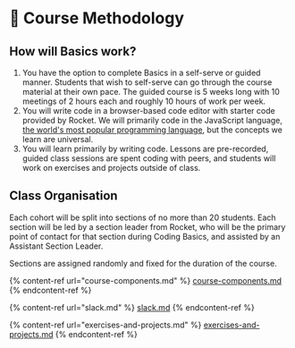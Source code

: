 # 🏫 Course Methodology

## How will Basics work?

1. You have the option to complete Basics in a self-serve or guided manner. Students that wish to self-serve can go through the course material at their own pace. The guided course is 5 weeks long with 10 meetings of 2 hours each and roughly 10 hours of work per week.
2. You will write code in a browser-based code editor with starter code provided by Rocket. We will primarily code in the JavaScript language, [the world's most popular programming language](https://insights.stackoverflow.com/survey/2021#technology-most-popular-technologies), but the concepts we learn are universal.
3. You will learn primarily by writing code. Lessons are pre-recorded, guided class sessions are spent coding with peers, and students will work on exercises and projects outside of class.

## Class Organisation

Each cohort will be split into sections of no more than 20 students. Each section will be led by a section leader from Rocket, who will be the primary point of contact for that section during Coding Basics, and assisted by an Assistant Section Leader.

Sections are assigned randomly and fixed for the duration of the course.&#x20;

{% content-ref url="course-components.md" %}
[course-components.md](course-components.md)
{% endcontent-ref %}

{% content-ref url="slack.md" %}
[slack.md](slack.md)
{% endcontent-ref %}

{% content-ref url="exercises-and-projects.md" %}
[exercises-and-projects.md](exercises-and-projects.md)
{% endcontent-ref %}

##
